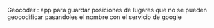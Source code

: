 Geocoder : app para guardar posiciones de lugares que no se pueden geocodificar pasandoles el nombre con el servicio de google
